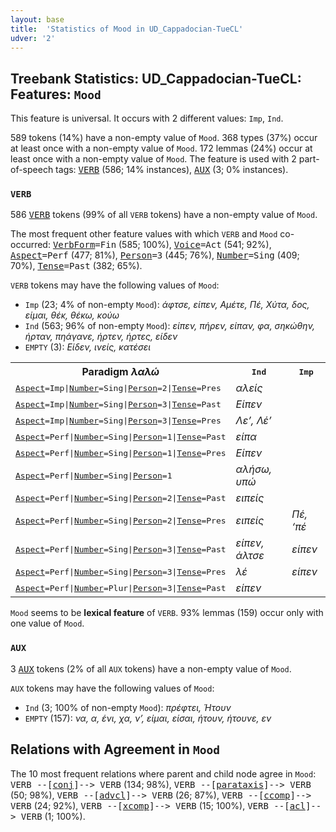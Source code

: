 ```yaml
---
layout: base
title:  'Statistics of Mood in UD_Cappadocian-TueCL'
udver: '2'
---
```


## Treebank Statistics: UD_Cappadocian-TueCL: Features: `Mood`

This feature is universal.
It occurs with 2 different values: `Imp`, `Ind`.

589 tokens (14%) have a non-empty value of `Mood`.
368 types (37%) occur at least once with a non-empty value of `Mood`.
172 lemmas (24%) occur at least once with a non-empty value of `Mood`.
The feature is used with 2 part-of-speech tags: <tt><a href="cpg_tuecl-pos-VERB.html">VERB</a></tt> (586; 14% instances), <tt><a href="cpg_tuecl-pos-AUX.html">AUX</a></tt> (3; 0% instances).

### `VERB`

586 <tt><a href="cpg_tuecl-pos-VERB.html">VERB</a></tt> tokens (99% of all `VERB` tokens) have a non-empty value of `Mood`.

The most frequent other feature values with which `VERB` and `Mood` co-occurred: <tt><a href="cpg_tuecl-feat-VerbForm.html">VerbForm</a></tt><tt>=Fin</tt> (585; 100%), <tt><a href="cpg_tuecl-feat-Voice.html">Voice</a></tt><tt>=Act</tt> (541; 92%), <tt><a href="cpg_tuecl-feat-Aspect.html">Aspect</a></tt><tt>=Perf</tt> (477; 81%), <tt><a href="cpg_tuecl-feat-Person.html">Person</a></tt><tt>=3</tt> (445; 76%), <tt><a href="cpg_tuecl-feat-Number.html">Number</a></tt><tt>=Sing</tt> (409; 70%), <tt><a href="cpg_tuecl-feat-Tense.html">Tense</a></tt><tt>=Past</tt> (382; 65%).

`VERB` tokens may have the following values of `Mood`:

* `Imp` (23; 4% of non-empty `Mood`): <em>άφτσε, είπεν, Αμέτε, Πέ, Χύτα, δος, είμαι, θέκ, θέκω, κούω</em>
* `Ind` (563; 96% of non-empty `Mood`): <em>είπεν, πήρεν, είπαν, φα, σηκώθην, ήρταν, πηάγανε, ήρτεν, ήρτες, είδεν</em>
* `EMPTY` (3): <em>Είδεν, ινείς, κατέσει</em>

<table>
  <tr><th>Paradigm <i>λαλώ</i></th><th><tt>Ind</tt></th><th><tt>Imp</tt></th></tr>
  <tr><td><tt><tt><a href="cpg_tuecl-feat-Aspect.html">Aspect</a></tt><tt>=Imp</tt>|<tt><a href="cpg_tuecl-feat-Number.html">Number</a></tt><tt>=Sing</tt>|<tt><a href="cpg_tuecl-feat-Person.html">Person</a></tt><tt>=2</tt>|<tt><a href="cpg_tuecl-feat-Tense.html">Tense</a></tt><tt>=Pres</tt></tt></td><td><em>αλείς</em></td><td></td></tr>
  <tr><td><tt><tt><a href="cpg_tuecl-feat-Aspect.html">Aspect</a></tt><tt>=Imp</tt>|<tt><a href="cpg_tuecl-feat-Number.html">Number</a></tt><tt>=Sing</tt>|<tt><a href="cpg_tuecl-feat-Person.html">Person</a></tt><tt>=3</tt>|<tt><a href="cpg_tuecl-feat-Tense.html">Tense</a></tt><tt>=Past</tt></tt></td><td><em>Είπεν</em></td><td></td></tr>
  <tr><td><tt><tt><a href="cpg_tuecl-feat-Aspect.html">Aspect</a></tt><tt>=Imp</tt>|<tt><a href="cpg_tuecl-feat-Number.html">Number</a></tt><tt>=Sing</tt>|<tt><a href="cpg_tuecl-feat-Person.html">Person</a></tt><tt>=3</tt>|<tt><a href="cpg_tuecl-feat-Tense.html">Tense</a></tt><tt>=Pres</tt></tt></td><td><em>Λε’, Λέ’</em></td><td></td></tr>
  <tr><td><tt><tt><a href="cpg_tuecl-feat-Aspect.html">Aspect</a></tt><tt>=Perf</tt>|<tt><a href="cpg_tuecl-feat-Number.html">Number</a></tt><tt>=Sing</tt>|<tt><a href="cpg_tuecl-feat-Person.html">Person</a></tt><tt>=1</tt>|<tt><a href="cpg_tuecl-feat-Tense.html">Tense</a></tt><tt>=Past</tt></tt></td><td><em>είπα</em></td><td></td></tr>
  <tr><td><tt><tt><a href="cpg_tuecl-feat-Aspect.html">Aspect</a></tt><tt>=Perf</tt>|<tt><a href="cpg_tuecl-feat-Number.html">Number</a></tt><tt>=Sing</tt>|<tt><a href="cpg_tuecl-feat-Person.html">Person</a></tt><tt>=1</tt>|<tt><a href="cpg_tuecl-feat-Tense.html">Tense</a></tt><tt>=Pres</tt></tt></td><td><em>Είπεν</em></td><td></td></tr>
  <tr><td><tt><tt><a href="cpg_tuecl-feat-Aspect.html">Aspect</a></tt><tt>=Perf</tt>|<tt><a href="cpg_tuecl-feat-Number.html">Number</a></tt><tt>=Sing</tt>|<tt><a href="cpg_tuecl-feat-Person.html">Person</a></tt><tt>=1</tt></tt></td><td><em>αλήσω, υπώ</em></td><td></td></tr>
  <tr><td><tt><tt><a href="cpg_tuecl-feat-Aspect.html">Aspect</a></tt><tt>=Perf</tt>|<tt><a href="cpg_tuecl-feat-Number.html">Number</a></tt><tt>=Sing</tt>|<tt><a href="cpg_tuecl-feat-Person.html">Person</a></tt><tt>=2</tt>|<tt><a href="cpg_tuecl-feat-Tense.html">Tense</a></tt><tt>=Past</tt></tt></td><td><em>ειπείς</em></td><td></td></tr>
  <tr><td><tt><tt><a href="cpg_tuecl-feat-Aspect.html">Aspect</a></tt><tt>=Perf</tt>|<tt><a href="cpg_tuecl-feat-Number.html">Number</a></tt><tt>=Sing</tt>|<tt><a href="cpg_tuecl-feat-Person.html">Person</a></tt><tt>=2</tt>|<tt><a href="cpg_tuecl-feat-Tense.html">Tense</a></tt><tt>=Pres</tt></tt></td><td><em>ειπείς</em></td><td><em>Πέ, ‘πέ</em></td></tr>
  <tr><td><tt><tt><a href="cpg_tuecl-feat-Aspect.html">Aspect</a></tt><tt>=Perf</tt>|<tt><a href="cpg_tuecl-feat-Number.html">Number</a></tt><tt>=Sing</tt>|<tt><a href="cpg_tuecl-feat-Person.html">Person</a></tt><tt>=3</tt>|<tt><a href="cpg_tuecl-feat-Tense.html">Tense</a></tt><tt>=Past</tt></tt></td><td><em>είπεν, άλτσε</em></td><td><em>είπεν</em></td></tr>
  <tr><td><tt><tt><a href="cpg_tuecl-feat-Aspect.html">Aspect</a></tt><tt>=Perf</tt>|<tt><a href="cpg_tuecl-feat-Number.html">Number</a></tt><tt>=Sing</tt>|<tt><a href="cpg_tuecl-feat-Person.html">Person</a></tt><tt>=3</tt>|<tt><a href="cpg_tuecl-feat-Tense.html">Tense</a></tt><tt>=Pres</tt></tt></td><td><em>λέ</em></td><td><em>είπεν</em></td></tr>
  <tr><td><tt><tt><a href="cpg_tuecl-feat-Aspect.html">Aspect</a></tt><tt>=Perf</tt>|<tt><a href="cpg_tuecl-feat-Number.html">Number</a></tt><tt>=Plur</tt>|<tt><a href="cpg_tuecl-feat-Person.html">Person</a></tt><tt>=3</tt>|<tt><a href="cpg_tuecl-feat-Tense.html">Tense</a></tt><tt>=Past</tt></tt></td><td><em>είπεν</em></td><td></td></tr>
</table>

`Mood` seems to be **lexical feature** of `VERB`. 93% lemmas (159) occur only with one value of `Mood`.

### `AUX`

3 <tt><a href="cpg_tuecl-pos-AUX.html">AUX</a></tt> tokens (2% of all `AUX` tokens) have a non-empty value of `Mood`.

`AUX` tokens may have the following values of `Mood`:

* `Ind` (3; 100% of non-empty `Mood`): <em>πρέφτει, Ήτουν</em>
* `EMPTY` (157): <em>να, α, ένι, χα, ν’, είμαι, είσαι, ήτουν, ήτουνε, εν</em>

## Relations with Agreement in `Mood`

The 10 most frequent relations where parent and child node agree in `Mood`:
<tt>VERB --[<tt><a href="cpg_tuecl-dep-conj.html">conj</a></tt>]--> VERB</tt> (134; 98%),
<tt>VERB --[<tt><a href="cpg_tuecl-dep-parataxis.html">parataxis</a></tt>]--> VERB</tt> (50; 98%),
<tt>VERB --[<tt><a href="cpg_tuecl-dep-advcl.html">advcl</a></tt>]--> VERB</tt> (26; 87%),
<tt>VERB --[<tt><a href="cpg_tuecl-dep-ccomp.html">ccomp</a></tt>]--> VERB</tt> (24; 92%),
<tt>VERB --[<tt><a href="cpg_tuecl-dep-xcomp.html">xcomp</a></tt>]--> VERB</tt> (15; 100%),
<tt>VERB --[<tt><a href="cpg_tuecl-dep-acl.html">acl</a></tt>]--> VERB</tt> (1; 100%).

